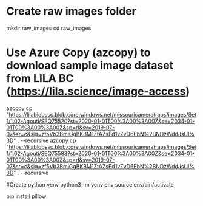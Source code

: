 # Create raw images folder
mkdir raw_images
cd raw_images

# Use Azure Copy (azcopy) to download sample image dataset from LILA BC (https://lila.science/image-access)
azcopy cp "https://lilablobssc.blob.core.windows.net/missouricameratraps/images/Set1/1.02-Agouti/SEQ75520?st=2020-01-01T00%3A00%3A00Z&se=2034-01-01T00%3A00%3A00Z&sp=rl&sv=2019-07-07&sr=c&sig=zf5Vb3BmlGgBKBM1ZtAZsEd1vZvD6EbN%2BNDzWddJsUI%3D" . --recursive
azcopy cp "https://lilablobssc.blob.core.windows.net/missouricameratraps/images/Set1/1.02-Agouti/SEQ75583?st=2020-01-01T00%3A00%3A00Z&se=2034-01-01T00%3A00%3A00Z&sp=rl&sv=2019-07-07&sr=c&sig=zf5Vb3BmlGgBKBM1ZtAZsEd1vZvD6EbN%2BNDzWddJsUI%3D" . --recursive

#Create python venv
python3 -m venv env
source env/bin/activate

pip install pillow 


